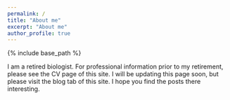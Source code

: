 ```yaml
---
permalink: /
title: "About me"
excerpt: "About me"
author_profile: true
---
```


{% include base_path %}

I am a retired biologist. For professional information prior to my retirement, please see the CV page of this site. I will be updating this page soon, but please visit the blog tab of this site. I hope you find the posts there interesting.
